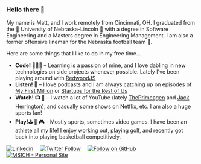 ### Hello there 👋
My name is Matt, and I work remotely from Cincinnati, OH. I graduated from the 🌽 University of Nebraska-Lincoln 🌽 with a degree in Software Engineering and a Masters degree in Engineering Management. I am also a former offensive lineman for the Nebraska football team 🏈.

Here are some things that I like to do in my free time...
- **Code! 👨🏼‍💻** – Learning is a passion of mine, and I love dabling in new technologies on side projects whenever possible. Lately I've been playing around with [RedwoodJS](https://redwoodjs.com/)
- **Listen! 🎵** – I love podcasts and I am always catching up on episodes of [My First Million](https://www.mfmpod.com/) or [Startups for the Rest of Us](https://www.startupsfortherestofus.com/)
- **Watch! 📺 🏈** – I watch a lot of YouTube (lately [ThePrimeagen](https://www.youtube.com/c/ThePrimeagen) and [Jack Herrington](https://www.youtube.com/c/JackHerrington)), and casually some shows on Netflix, etc. I am also a huge sports fan!
- **Play!⛳️ 🏀 🎮** – Mostly sports, sometimes video games. I have been an athlete all my life! I enjoy working out, playing golf, and recently got back into playing basketball competitively.

[![Linkedin](https://img.shields.io/badge/LinkedIn-0077B5?style=for-the-badge&logo=linkedin&logoColor=white)](https://www.linkedin.com/in/msichterman)&emsp;
[![Twitter Follow](https://img.shields.io/twitter/follow/mattsichterman?style=for-the-badge)](https://twitter.com/mattsichterman)&emsp;
[![Follow on GitHub](https://img.shields.io/github/followers/msichterman?label=Follow%20on%20Github&style=for-the-badge)](https://github.com/msichterman)&emsp;
[![MSICH - Personal Site](https://img.shields.io/badge/MSICH-Personal%20Site-0892d0?style=for-the-badge)](https://msich.dev/)&emsp;
